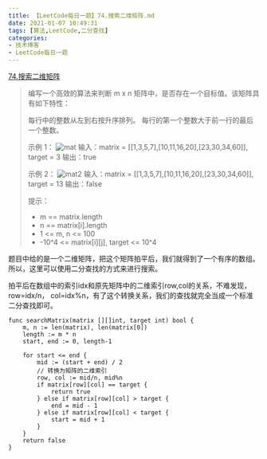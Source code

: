 ```yaml
---
title: 【LeetCode每日一题】74.搜索二维矩阵.md
date: 2021-01-07 10:49:31
tags: [算法,LeetCode,二分查找]
categories:
- 技术博客
- LeetCode每日一题
---
```


[74.搜索二维矩阵](https://leetcode-cn.com/problems/search-a-2d-matrix/description/)

> 编写一个高效的算法来判断 m x n 矩阵中，是否存在一个目标值。该矩阵具有如下特性：
>
> 每行中的整数从左到右按升序排列。
> 每行的第一个整数大于前一行的最后一个整数。
>
> 示例 1：
> ![mat](_v_images/20210107110407129_444538278.jpg)
> 输入：matrix = [[1,3,5,7],[10,11,16,20],[23,30,34,60]], target = 3
> 输出：true
>
> 示例 2：
> ![mat2](_v_images/20210107110345182_226670950.jpg)
> 输入：matrix = [[1,3,5,7],[10,11,16,20],[23,30,34,60]], target = 13
> 输出：false
>
> 提示：
> * m == matrix.length
> * n == matrix[i].length
> * 1 <= m, n <= 100
> * -10^4 <= matrix[i][j], target <= 10^4


题目中给的是一个二维矩阵，把这个矩阵拍平后，我们就得到了一个有序的数组。所以，这里可以使用二分查找的方式来进行搜索。


拍平后在数组中的索引idx和原先矩阵中的二维索引row,col的关系，不难发现，row=idx/n， col=idx%n，有了这个转换关系，我们的查找就完全当成一个标准二分查找即可。

```golang
func searchMatrix(matrix [][]int, target int) bool {
    m, n := len(matrix), len(matrix[0])
    length := m * n
    start, end := 0, length-1

    for start <= end {
        mid := (start + end) / 2
        // 转换为矩阵的二维索引
        row, col := mid/n, mid%n
        if matrix[row][col] == target {
            return true
        } else if matrix[row][col] > target {
            end = mid - 1
        } else if matrix[row][col] < target {
            start = mid + 1
        }
    }
    return false
}

```
